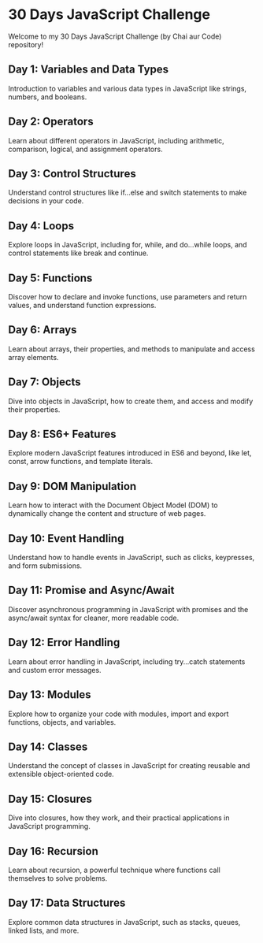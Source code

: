 # 30 Days JavaScript Challenge

Welcome to my 30 Days JavaScript Challenge (by Chai aur Code) repository!

## Day 1: Variables and Data Types
Introduction to variables and various data types in JavaScript like strings, numbers, and booleans.

## Day 2: Operators
Learn about different operators in JavaScript, including arithmetic, comparison, logical, and assignment operators.

## Day 3: Control Structures
Understand control structures like if...else and switch statements to make decisions in your code.

## Day 4: Loops
Explore loops in JavaScript, including for, while, and do...while loops, and control statements like break and continue.

## Day 5: Functions
Discover how to declare and invoke functions, use parameters and return values, and understand function expressions.

## Day 6: Arrays
Learn about arrays, their properties, and methods to manipulate and access array elements.

## Day 7: Objects
Dive into objects in JavaScript, how to create them, and access and modify their properties.

## Day 8: ES6+ Features
Explore modern JavaScript features introduced in ES6 and beyond, like let, const, arrow functions, and template literals.

## Day 9: DOM Manipulation
Learn how to interact with the Document Object Model (DOM) to dynamically change the content and structure of web pages.

## Day 10: Event Handling
Understand how to handle events in JavaScript, such as clicks, keypresses, and form submissions.

## Day 11: Promise and Async/Await
Discover asynchronous programming in JavaScript with promises and the async/await syntax for cleaner, more readable code.

## Day 12: Error Handling
Learn about error handling in JavaScript, including try...catch statements and custom error messages.

## Day 13: Modules
Explore how to organize your code with modules, import and export functions, objects, and variables.

## Day 14: Classes
Understand the concept of classes in JavaScript for creating reusable and extensible object-oriented code.

## Day 15: Closures
Dive into closures, how they work, and their practical applications in JavaScript programming.

## Day 16: Recursion
Learn about recursion, a powerful technique where functions call themselves to solve problems.

## Day 17: Data Structures
Explore common data structures in JavaScript, such as stacks, queues, linked lists, and more.
